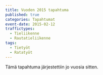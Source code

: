 ```yaml
---
title: Vuoden 2015 tapahtuma
published: true
categories: Tapahtumat
event-date: 2015-02-12
traffictypes:
  - Tieliikenne
  - Rautatieliikenne
tags: 
  - Tietyöt
  - Ratatyöt
---
```


Tämä tapahtuma järjestettiin jo vuosia sitten.